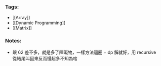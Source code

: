 ### Tags:
- [[Array]]
- [[Dynamic Programming]]
- [[Matrix]]
### Notes:
- 跟 62 差不多，就是多了障礙物，一樣方法迴圈 + dp 解就好，用 recursive 從結尾叫回來反而慢超多不知為啥


